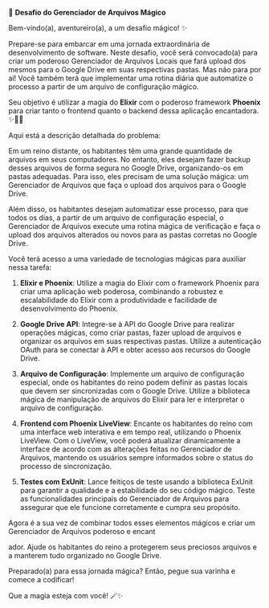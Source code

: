📜 **Desafio do Gerenciador de Arquivos Mágico**

Bem-vindo(a), aventureiro(a), a um desafio mágico! ✨

Prepare-se para embarcar em uma jornada extraordinária de desenvolvimento de software. Neste desafio, você será convocado(a) para criar um poderoso Gerenciador de Arquivos Locais que fará upload dos mesmos para o Google Drive em suas respectivas pastas. Mas não para por aí! Você também terá que implementar uma rotina diária que automatize o processo a partir de um arquivo de configuração mágico.

Seu objetivo é utilizar a magia do **Elixir** com o poderoso framework **Phoenix** para criar tanto o frontend quanto o backend dessa aplicação encantadora. ✨🧙‍♂️

Aqui está a descrição detalhada do problema:

Em um reino distante, os habitantes têm uma grande quantidade de arquivos em seus computadores. No entanto, eles desejam fazer backup desses arquivos de forma segura no Google Drive, organizando-os em pastas adequadas. Para isso, eles precisam de uma solução mágica: um Gerenciador de Arquivos que faça o upload dos arquivos para o Google Drive.

Além disso, os habitantes desejam automatizar esse processo, para que todos os dias, a partir de um arquivo de configuração especial, o Gerenciador de Arquivos execute uma rotina mágica de verificação e faça o upload dos arquivos alterados ou novos para as pastas corretas no Google Drive.

Você terá acesso a uma variedade de tecnologias mágicas para auxiliar nessa tarefa:

1. **Elixir e Phoenix**: Utilize a magia do Elixir com o framework Phoenix para criar uma aplicação web poderosa, combinando a robustez e escalabilidade do Elixir com a produtividade e facilidade de desenvolvimento do Phoenix.

2. **Google Drive API**: Integre-se à API do Google Drive para realizar operações mágicas, como criar pastas, fazer upload de arquivos e organizar os arquivos em suas respectivas pastas. Utilize a autenticação OAuth para se conectar à API e obter acesso aos recursos do Google Drive.

3. **Arquivo de Configuração**: Implemente um arquivo de configuração especial, onde os habitantes do reino podem definir as pastas locais que devem ser sincronizadas com o Google Drive. Utilize a biblioteca mágica de manipulação de arquivos do Elixir para ler e interpretar o arquivo de configuração.

4. **Frontend com Phoenix LiveView**: Encante os habitantes do reino com uma interface web interativa e em tempo real, utilizando o Phoenix LiveView. Com o LiveView, você poderá atualizar dinamicamente a interface de acordo com as alterações feitas no Gerenciador de Arquivos, mantendo os usuários sempre informados sobre o status do processo de sincronização.

5. **Testes com ExUnit**: Lance feitiços de teste usando a biblioteca ExUnit para garantir a qualidade e a estabilidade do seu código mágico. Teste as funcionalidades principais do Gerenciador de Arquivos para assegurar que ele funcione corretamente e cumpra seu propósito.

Agora é a sua vez de combinar todos esses elementos mágicos e criar um Gerenciador de Arquivos poderoso e encant

ador. Ajude os habitantes do reino a protegerem seus preciosos arquivos e a manterem tudo organizado no Google Drive.

Preparado(a) para essa jornada mágica? Então, pegue sua varinha e comece a codificar!

Que a magia esteja com você! 🪄✨